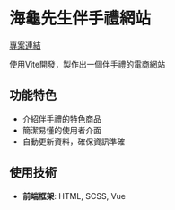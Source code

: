 # 海龜先生伴手禮網站 
[專案連結](https://mrseaturtle.netlify.app/) 

使用Vite開發，製作出一個伴手禮的電商網站  

## 功能特色  
- 介紹伴手禮的特色商品  
- 簡潔易懂的使用者介面  
- 自動更新資料，確保資訊準確  

## 使用技術  
- **前端框架**: HTML, SCSS, Vue
